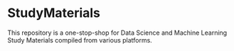 # StudyMaterials
This repository is a one-stop-shop for Data Science and Machine Learning Study Materials compiled from various platforms.
